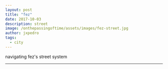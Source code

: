 ```yaml
---
layout: post
title: "fez"
date: 2017-10-03
description: street
image: /onthepassingoftime/assets/images/fez-street.jpg
author: jxpedro
tags: 
  - city
---
```

<p >navigating fez's street system</p>

<p></p>

<hr/>